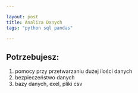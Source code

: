 ```yaml
---

layout: post
title: Analiza Danych
tags: "python sql pandas"

---
```


## Potrzebujesz:

   1. pomocy przy przetwarzaniu dużej ilości danych
   2. bezpieczeństwo danych
   3. bazy danych, exel, pliki csv


  